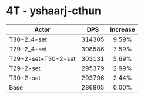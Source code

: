 # 4T - yshaarj-cthun
| Actor | DPS | Increase |
|---|:---:|:---:|
|T30-2_4-set|314305|9.59%|
|T29-2_4-set|308586|7.59%|
|T29-2-set+T30-2-set|303131|5.69%|
|T29-2-set|295379|2.99%|
|T30-2-set|293796|2.44%|
|Base|286805|0.00%|
